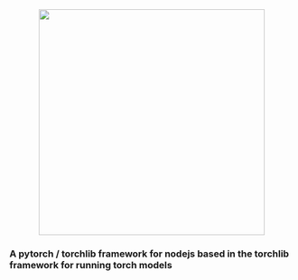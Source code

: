 <div align="center">
  <img src="./imgs/jsTorch.png" width="400">
</div>
<div>
  <h3>A pytorch / torchlib framework for nodejs based in the torchlib framework for running torch models </h3>
</div>
